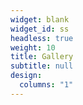 ```yaml
---
widget: blank
widget_id: ss
headless: true
weight: 10
title: Gallery
subtitle: null
design:
  columns: "1"
---
```


